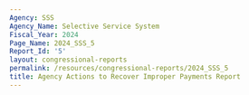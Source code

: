 ```yaml
---
Agency: SSS
Agency_Name: Selective Service System
Fiscal_Year: 2024
Page_Name: 2024_SSS_5
Report_Id: '5'
layout: congressional-reports
permalink: /resources/congressional-reports/2024_SSS_5
title: Agency Actions to Recover Improper Payments Report
---
```

